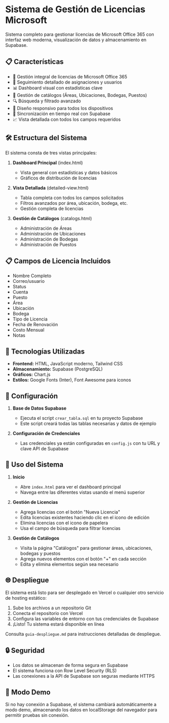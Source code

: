 # Sistema de Gestión de Licencias Microsoft

Sistema completo para gestionar licencias de Microsoft Office 365 con interfaz web moderna, visualización de datos y almacenamiento en Supabase.

## 📋 Características

- 🔑 Gestión integral de licencias de Microsoft Office 365
- 👤 Seguimiento detallado de asignaciones y usuarios
- 📊 Dashboard visual con estadísticas clave
- 📝 Gestión de catálogos (Áreas, Ubicaciones, Bodegas, Puestos)
- 🔍 Búsqueda y filtrado avanzado
- 📱 Diseño responsivo para todos los dispositivos
- 🔄 Sincronización en tiempo real con Supabase
- 📈 Vista detallada con todos los campos requeridos

## 🛠️ Estructura del Sistema

El sistema consta de tres vistas principales:

1. **Dashboard Principal** (index.html)
   - Vista general con estadísticas y datos básicos
   - Gráficos de distribución de licencias

2. **Vista Detallada** (detailed-view.html)
   - Tabla completa con todos los campos solicitados
   - Filtros avanzados por área, ubicación, bodega, etc.
   - Gestión completa de licencias

3. **Gestión de Catálogos** (catalogs.html)
   - Administración de Áreas
   - Administración de Ubicaciones
   - Administración de Bodegas
   - Administración de Puestos

## 📋 Campos de Licencia Incluidos

- Nombre Completo
- Correo/usuario
- Status
- Cuenta
- Puesto
- Área
- Ubicación
- Bodega
- Tipo de Licencia
- Fecha de Renovación
- Costo Mensual
- Notas

## 🔧 Tecnologías Utilizadas

- **Frontend:** HTML, JavaScript moderno, Tailwind CSS
- **Almacenamiento:** Supabase (PostgreSQL)
- **Gráficos:** Chart.js
- **Estilos:** Google Fonts (Inter), Font Awesome para iconos

## 🚀 Configuración

1. **Base de Datos Supabase**
   - Ejecuta el script `crear_tabla.sql` en tu proyecto Supabase
   - Este script creará todas las tablas necesarias y datos de ejemplo

2. **Configuración de Credenciales**
   - Las credenciales ya están configuradas en `config.js` con tu URL y clave API de Supabase

## 📱 Uso del Sistema

1. **Inicio**
   - Abre `index.html` para ver el dashboard principal
   - Navega entre las diferentes vistas usando el menú superior

2. **Gestión de Licencias**
   - Agrega licencias con el botón "Nueva Licencia"
   - Edita licencias existentes haciendo clic en el icono de edición
   - Elimina licencias con el icono de papelera
   - Usa el campo de búsqueda para filtrar licencias

3. **Gestión de Catálogos**
   - Visita la página "Catálogos" para gestionar áreas, ubicaciones, bodegas y puestos
   - Agrega nuevos elementos con el botón "+" en cada sección
   - Edita y elimina elementos según sea necesario

## 🌐 Despliegue

El sistema está listo para ser desplegado en Vercel o cualquier otro servicio de hosting estático:

1. Sube los archivos a un repositorio Git
2. Conecta el repositorio con Vercel
3. Configura las variables de entorno con tus credenciales de Supabase
4. ¡Listo! Tu sistema estará disponible en línea

Consulta `guia-despliegue.md` para instrucciones detalladas de despliegue.

## 🔒 Seguridad

- Los datos se almacenan de forma segura en Supabase
- El sistema funciona con Row Level Security (RLS)
- Las conexiones a la API de Supabase son seguras mediante HTTPS

## 🔄 Modo Demo

Si no hay conexión a Supabase, el sistema cambiará automáticamente a modo demo, almacenando los datos en localStorage del navegador para permitir pruebas sin conexión.
